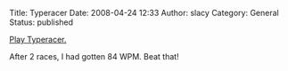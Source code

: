 Title: Typeracer
Date: 2008-04-24 12:33
Author: slacy
Category: General
Status: published

[Play Typeracer.](http://play.typeracer.com/)

After 2 races, I had gotten 84 WPM. Beat that!
